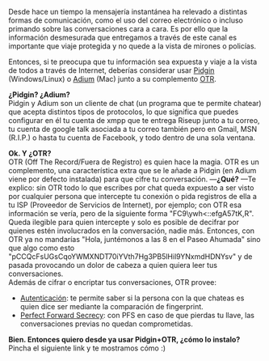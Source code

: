 
Desde hace un tiempo la mensajería instantánea ha relevado a distintas formas de comunicación, como el uso del correo electrónico o incluso primando sobre las conversaciones cara a cara. Es por ello que la información desmesurada que entregamos a través de este canal es importante que viaje protegida y no quede a la vista de mirones o policías.

Entonces, si te preocupa que tu información sea expuesta y viaje a la vista de todos a través de Internet, deberías considerar usar [Pidgin](https://pidgin.im) (Windows/Linux) o [Adium](https://adium.im/) (Mac) junto a su complemento [OTR](https://otr.cypherpunks.ca/). 

**¿Pidgin? ¿Adium?**  
Pidgin y Adium son un cliente de chat (un programa que te permite chatear) que acepta distintos tipos de protocolos, lo que significa que puedes configurar en él tu cuenta de xmpp que te entrega Riseup junto a tu correo, tu cuenta de google talk asociada a tu correo también pero en Gmail, MSN (R.I.P.) o hasta tu cuenta de Facebook, y todo dentro de una sola ventana. 

**Ok. Y ¿OTR?**   
OTR (Off The Record/Fuera de Registro) es quien hace la magia. OTR es un complemento, una característica extra que se le añade a Pidgin (en Adium viene por defecto instalada) para que cifre tu conversación. —**¿Qué?** —Te explico: sin OTR todo lo que escribes por chat queda expuesto a ser visto por cualquier persona que intercepte tu conexión o pida registros de ella a tu ISP (Proveedor de Servicios de Internet), por ejemplo; con OTR esa información se vería, pero de la siguiente forma "FC9\ywh<::efgA57tK,R". Queda ilegible para quien intercepte y solo es posible de decifrar por quienes estén involucrados en la conversación, nadie más. Entonces, con OTR ya no mandarías "Hola, juntémonos a las 8 en el Paseo Ahumada" sino que algo como esto "pCCQcFsUGsCqoYWMXNDT70iYVth7Hg3PB5lHil9YNxmdHDNYsv" y de pasada provocando un dolor de cabeza a quien quiera leer tus conversaciones.  
Además de cifrar o encriptar tus conversaciones, OTR provee:
- [Autenticación](https://es.wikipedia.org/wiki/Autenticaci%C3%B3n): te permite saber si la persona con la que chateas es quien dice ser mediante la comparación de fingerprint.
- [Perfect Forward Secrecy](https://es.wikipedia.org/wiki/Perfect_forward_secrecy): con PFS en caso de que pierdas tu llave, las conversaciones previas no quedan comprometidas.

**Bien. Entonces quiero desde ya usar Pidgin+OTR, ¿cómo lo instalo?**  
Pincha el siguiente link y te mostramos cómo :) 

